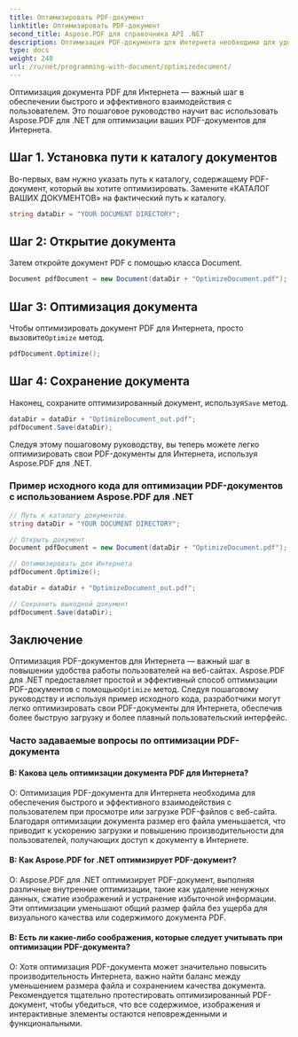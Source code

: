 ```yaml
---
title: Оптимизировать PDF-документ
linktitle: Оптимизировать PDF-документ
second_title: Aspose.PDF для справочника API .NET
description: Оптимизация PDF-документа для Интернета необходима для удобства пользователей. Узнайте, как это сделать с помощью Aspose.PDF для .NET, из этого пошагового руководства.
type: docs
weight: 240
url: /ru/net/programming-with-document/optimizedocument/
---
```

Оптимизация документа PDF для Интернета — важный шаг в обеспечении быстрого и эффективного взаимодействия с пользователем. Это пошаговое руководство научит вас использовать Aspose.PDF для .NET для оптимизации ваших PDF-документов для Интернета.

## Шаг 1. Установка пути к каталогу документов

Во-первых, вам нужно указать путь к каталогу, содержащему PDF-документ, который вы хотите оптимизировать. Замените «КАТАЛОГ ВАШИХ ДОКУМЕНТОВ» на фактический путь к каталогу.

```csharp
string dataDir = "YOUR DOCUMENT DIRECTORY";
```

## Шаг 2: Открытие документа

Затем откройте документ PDF с помощью класса Document.

```csharp
Document pdfDocument = new Document(dataDir + "OptimizeDocument.pdf");
```

## Шаг 3: Оптимизация документа

 Чтобы оптимизировать документ PDF для Интернета, просто вызовите`Optimize` метод.

```csharp
pdfDocument.Optimize();
```

## Шаг 4: Сохранение документа

 Наконец, сохраните оптимизированный документ, используя`Save` метод.

```csharp
dataDir = dataDir + "OptimizeDocument_out.pdf";
pdfDocument.Save(dataDir);
```

Следуя этому пошаговому руководству, вы теперь можете легко оптимизировать свои PDF-документы для Интернета, используя Aspose.PDF для .NET.

### Пример исходного кода для оптимизации PDF-документов с использованием Aspose.PDF для .NET

```csharp
// Путь к каталогу документов.
string dataDir = "YOUR DOCUMENT DIRECTORY";

// Открыть документ
Document pdfDocument = new Document(dataDir + "OptimizeDocument.pdf");

// Оптимизировать для Интернета
pdfDocument.Optimize();

dataDir = dataDir + "OptimizeDocument_out.pdf";

// Сохранить выходной документ
pdfDocument.Save(dataDir);
```

## Заключение

 Оптимизация PDF-документов для Интернета — важный шаг в повышении удобства работы пользователей на веб-сайтах. Aspose.PDF для .NET предоставляет простой и эффективный способ оптимизации PDF-документов с помощью`Optimize` метод. Следуя пошаговому руководству и используя пример исходного кода, разработчики могут легко оптимизировать свои PDF-документы для Интернета, обеспечив более быструю загрузку и более плавный пользовательский интерфейс.

### Часто задаваемые вопросы по оптимизации PDF-документа

#### В: Какова цель оптимизации документа PDF для Интернета?

О: Оптимизация PDF-документа для Интернета необходима для обеспечения быстрого и эффективного взаимодействия с пользователем при просмотре или загрузке PDF-файлов с веб-сайта. Благодаря оптимизации документа размер его файла уменьшается, что приводит к ускорению загрузки и повышению производительности для пользователей, получающих доступ к документу в Интернете.

#### В: Как Aspose.PDF for .NET оптимизирует PDF-документ?

О: Aspose.PDF для .NET оптимизирует PDF-документ, выполняя различные внутренние оптимизации, такие как удаление ненужных данных, сжатие изображений и устранение избыточной информации. Эти оптимизации уменьшают общий размер файла без ущерба для визуального качества или содержимого документа PDF.

#### В: Есть ли какие-либо соображения, которые следует учитывать при оптимизации PDF-документа?

О: Хотя оптимизация PDF-документа может значительно повысить производительность Интернета, важно найти баланс между уменьшением размера файла и сохранением качества документа. Рекомендуется тщательно протестировать оптимизированный PDF-документ, чтобы убедиться, что все содержимое, изображения и интерактивные элементы остаются неповрежденными и функциональными.